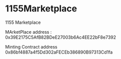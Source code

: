 # 1155Marketplace
1155 Marketplace

MArketPlace address : 0x39E2175C5AfB82BDeE27003b6Ac4EE22bF8e7392

Minting Contract address 0x86bf4887a4f5Dd302aFECEb386890B97313Cd1fa
